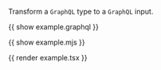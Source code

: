 Transform a `GraphQL` type to a `GraphQL` input.

{{ show example.graphql }}

{{ show example.mjs }}

{{ render example.tsx }}
